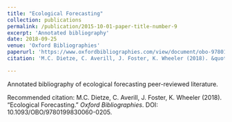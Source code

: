 ```yaml
---
title: "Ecological Forecasting"
collection: publications
permalink: /publication/2015-10-01-paper-title-number-9
excerpt: 'Annotated bibliography'
date: 2018-09-25
venue: 'Oxford Bibliographies'
paperurl: 'https://www.oxfordbibliographies.com/view/document/obo-9780199830060/obo-9780199830060-0205.xml'
citation: 'M.C. Dietze, C. Averill, J. Foster, K. Wheeler (2018). &quot;Ecological Forecasting.&quot; <i>Oxford Bibliographies</i>. DOI: 10.1093/OBO/9780199830060-0205.'

---
```

Annotated bibliography of ecological forecasting peer-reviewed literature. 

Recommended citation: M.C. Dietze, C. Averill, J. Foster, K. Wheeler (2018). “Ecological Forecasting.” <i>Oxford Bibliographies</i>. DOI: 10.1093/OBO/9780199830060-0205.